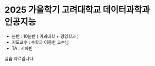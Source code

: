 # 2025 가을학기 고려대학교 데이터과학과 인공지능

- 분반 : 10분반 ( 이과대학 + 경영학과 )
- 지도교수 : 수학과 이동헌 교수님 
- TA : 서혜빈

실습 자료입니다.
